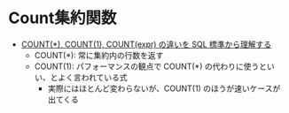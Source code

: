 # Count集約関数

- [COUNT(*), COUNT(1), COUNT(expr) の違いを SQL 標準から理解する](https://zenn.dev/indigo13love/articles/3d1c0be54f53fa)
  - COUNT(*): 常に集約内の行数を返す
  - COUNT(1): パフォーマンスの観点で COUNT(*) の代わりに使うといい、とよく言われている式
    - 実際にはほとんど変わらないが、COUNT(1) のほうが速いケースが出てくる
